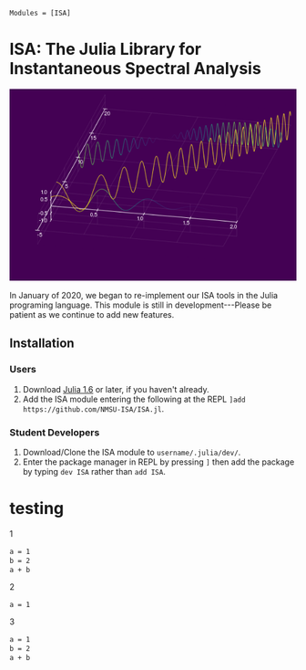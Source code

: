 
```@index
```

```@autodocs
Modules = [ISA]
```

# ISA: The Julia Library for Instantaneous Spectral Analysis

[![](https://raw.githubusercontent.com/ssandova/ISAdocs/master/images/ISexample.png)](https://raw.githubusercontent.com/ssandova/ISAdocs/master/images/ISexample.png)

In January of 2020, we began to re-implement our ISA tools in the Julia programing language. This module is still in development---Please be patient as we continue to add new features.



## Installation

### Users
1) Download [Julia 1.6](https://julialang.org/) or later, if you haven't already.
1) Add the ISA module entering the following at the REPL `]add https://github.com/NMSU-ISA/ISA.jl`.

### Student Developers
1) Download/Clone the ISA module to `username/.julia/dev/`.
2) Enter the package manager in REPL by pressing `]`  then add the package by typing `dev ISA` rather than `add ISA`.




# testing
1
```@repl
a = 1
b = 2
a + b
```
2
```@example 1
a = 1
```
3
```@example
a = 1
b = 2
a + b
```
